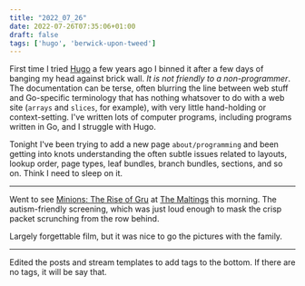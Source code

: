 ```yaml
---
title: "2022_07_26"
date: 2022-07-26T07:35:06+01:00
draft: false
tags: ['hugo', 'berwick-upon-tweed']
---
```


First time I tried [Hugo](https://gohugo.io/) a few years ago I binned it after a few days of banging my head against brick wall. *It is not friendly to a non-programmer*. The documentation can be terse, often blurring the line between web stuff and Go-specific terminology that has nothing whatsover to do with a web site (`arrays` and `slices`, for example), with very little hand-holding or context-setting. I've written lots of computer programs, including programs written in Go, and I struggle with Hugo.

Tonight I've been trying to add a new page `about/programming` and been getting into knots understanding the often subtle issues related to layouts, lookup order, page types, leaf bundles, branch bundles, sections, and so on. Think I need to sleep on it.

---

Went to see [Minions: The Rise of Gru](https://en.wikipedia.org/wiki/Minions:_The_Rise_of_Gru) at [The Maltings](https://www.maltingsberwick.co.uk/) this morning. The autism-friendly screening, which was just loud enough to mask the crisp packet scrunching from the row behind.

Largely forgettable film, but it was nice to go the pictures with the family.

---

Edited the posts and stream templates to add tags to the bottom. If there are no tags, it will be say that.
